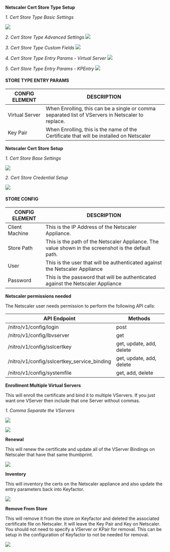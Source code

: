 **Netscaler Cert Store Type Setup**

*1. Cert Store Type Basic Settings*

![](Images/CertStoreType-Basic.gif)

*2. Cert Store Type Advanced Settings*
![](Images/CertStoreType-Advanced.gif)

*3. Cert Store Type Custom Fields*
![](Images/CertStoreType-CustomFields.gif)

*4. Cert Store Type Entry Params - Virtual Server*
![](Images/CertStoreType-VServerEntry.gif)

*5. Cert Store Type Entry Params - KPEntry*
![](Images/CertStoreType-KPEntry.gif)

#### STORE TYPE ENTRY PARAMS
CONFIG ELEMENT	| DESCRIPTION
------------------|------------------
Virtual Server	| When Enrolling, this can be a single or comma separated list of VServers in Netscaler to replace.
Key Pair| When Enrolling, this is the name of the Certificate that will be installed on Netscaler

**Netscaler Cert Store Setup**

*1. Cert Store Base Settings*

![](Images/CertStore-Base.gif)

*2. Cert Store Credential Setup*

![](Images/CertStore-Credentials.gif)

#### STORE CONFIG
CONFIG ELEMENT	| DESCRIPTION
------------------|------------------
Client Machine	| This is the IP Address of the Netscaler Appliance.
Store Path| This is the path of the Netscaler Appliance.  The value shown in the screenshot is the default path.
User| This is the user that will be authenticated against the Netscaler Appliance
Password| This is the password that will be authenticated against the Netscaler Appliance

**Netscaler permissions needed**

The Netscaler user needs permission to perform the following API calls:

API Endpoint|Methods
---|---
/nitro/v1/config/login|post
/nitro/v1/config/lbvserver| get
/nitro/v1/config/sslcertkey| get, update, add, delete
/nitro/v1/config/sslcertkey_service_binding| get, update, add, delete
/nitro/v1/config/systemfile| get, add, delete

**Enrollment Multiple Virtual Servers**

This will enroll the certificate and bind it to multiple VServers.  If you just want one VServer then include that one Server without commas.

*1. Comma Separate the VServers*

![](Images/EnrollMultipleVServers.gif)

![](Images/EnrollMultipleServersNetscaler.gif)

**Renewal**

This will renew the certificate and update all of the VServer Bindings on Netscaler that have that same thumbprint.

![](Images/Renewal.gif)

**Inventory**

This will inventory the certs on the Netscaler appliance and also update the entry parameters back into Keyfactor.

![](Images/Inventory.gif)

**Remove From Store**

This will remove it from the store on Keyfactor and deleted the associated certificate file on Netscaler.  It will leave the Key Pair and Key on Netscaler.
You should not need to specify a VServer or KPair for removal.  This can be setup in the configuration of Keyfactor to not be needed for removal.

![](Images/Remove.gif)
